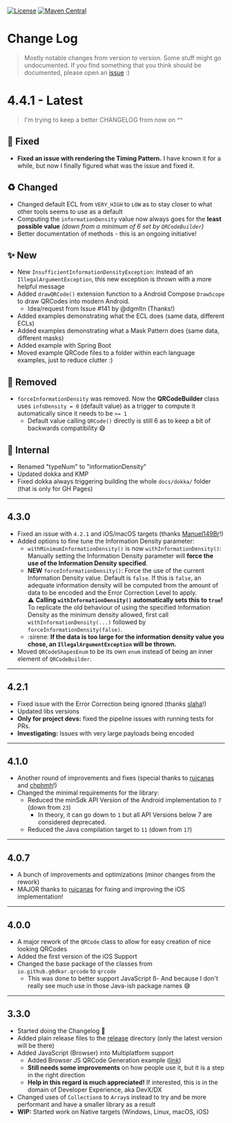 [![License](https://img.shields.io/github/license/g0dkar/qrcode-kotlin)](LICENSE)
[![Maven Central](https://img.shields.io/maven-central/v/io.github.g0dkar/qrcode-kotlin.svg?label=Maven%20Central)](https://search.maven.org/search?q=g:%22io.github.g0dkar%22%20AND%20a:%22qrcode-kotlin%22)

# Change Log

> Mostly notable changes from version to version. Some stuff might go undocumented. If you find something that you think
> should be documented, please open an [issue](https://github.com/g0dkar/qrcode-kotlin/issues) :)

# 4.4.1 - Latest

> I'm trying to keep a better CHANGELOG from now on ^^

## 🔧 Fixed
- **Fixed an issue with rendering the Timing Pattern.** I have known it for a while, but now I finally figured what was the issue and fixed it.

## ♻️ Changed
- Changed default ECL from `VERY_HIGH` to `LOW` as to stay closer to what other tools seems to use as a default
- Computing the `informationDensity` value now always goes for the **least possible value** _(down from a minimum of 6 set by `QRCodeBuilder`)_
- Better documentation of methods - this is an ongoing initiative!

## ✨ New
- New `InsufficientInformationDensityException`: instead of an `IllegalArgumentException`, this new exception is thrown with a more helpful message
- Added `drawQRCode()` extension function to a Android Compose `DrawScope` to draw QRCodes into modern Android.
    - Idea/request from Issue #141 by @dgmltn (Thanks!)
- Added examples demonstrating what the ECL does (same data, different ECLs)
- Added examples demonstrating what a Mask Pattern does (same data, different masks)
- Added example with Spring Boot
- Moved example QRCode files to a folder within each language examples, just to reduce clutter :)

## 🚫 Removed
- `forceInformationDensity` was removed. Now the **QRCodeBuilder** class uses `infoDensity = 0` (default value) as a trigger to compute it automatically since it needs to be `>= 1`
    - Default value calling `QRCode()` directly is still 6 as to keep a bit of backwards compatibility 😅

## 👀 Internal
- Renamed "typeNum" to "informationDensity"
- Updated dokka and KMP
- Fixed dokka always triggering building the whole `docs/dokka/` folder (that is only for GH Pages)

--------------------

## 4.3.0

- Fixed an issue with `4.2.1` and iOS/macOS targets (thanks [Manuel149Br](https://github.com/Manuel149Br)!)
- Added options to fine tune the Information Density parameter:
    - `withMinimumInformationDensity()` is now `withInformationDensity()`: Manually setting the Information Density
      parameter will **force the use of the Information Density specified**.
    - **NEW** `forceInformationDensity()`: Force the use of the current Information Density value. Default is `false`.
      If this is `false`, an adequate information density will be computed from the amount of data to be encoded and the
      Error Correction Level to apply.\
      :warning: **Calling `withInformationDensity()` automatically sets this to `true`!** To replicate the old behaviour
      of using the specified Information Density as the minimum density allowed, first call
      `withInformationDensity(...)` followed by `forceInformationDensity(false)`.
    - :sirene: **If the data is too large for the information density value you chose, an `IllegalArgumentException`
      will be thrown.**
- Moved `QRCodeShapesEnum` to be its own `enum` instead of being an inner element of `QRCodeBuilder`.

--------------------

## 4.2.1

- Fixed issue with the Error Correction being ignored (thanks [slaha](https://github.com/slaha)!)
- Updated libs versions
- **Only for project devs:** fixed the pipeline issues with running tests for PRs.
- **Investigating:** Issues with very large payloads being encoded

--------------------

## 4.1.0

- Another round of improvements and fixes (special thanks to [ruicanas](https://github.com/ruicanas)
  and [chphmh](https://github.com/chphmh)!)
- Changed the minimal requirements for the library:
    - Reduced the minSdk API Version of the Android implementation to `7` (down from `23`)
        - In theory, it can go down to `1` but all API Versions below 7 are considered deprecated.
    - Reduced the Java compilation target to `11` (down from `17`)

--------------------

## 4.0.7

- A bunch of improvements and optimizations (minor changes from the rework)
- MAJOR thanks to [ruicanas](https://github.com/ruicanas) for fixing and improving the iOS implementation!

--------------------

## 4.0.0

- A major rework of the `QRCode` class to allow for easy creation of nice looking QRCodes
- Added the first version of the iOS Support
- Changed the base package of the classes from `io.github.g0dkar.qrcode` to `qrcode`
    - This was done to better support JavaScript
      ß- And because I don't really see much use in those Java-ish package names 😅

--------------------

## 3.3.0

- Started doing the Changelog 🥲
- Added plain release files to the [release](release) directory (only the latest version will be there)
- Added JavaScript (Browser) into Multiplatform support
    - Added Browser JS QRCode Generation example ([link](examples/js/qrcode-example.html))
    - **Still needs some improvements** on how people use it, but it is a step in the right direction
    - **Help in this regard is much appreciated!** If interested, this is in the domain of Developer Experience, aka
      DevX/DX
- Changed uses of `Collection`s to `Array`s instead to try and be more performant and have a smaller library as a result
- **WIP:** Started work on Native targets (Windows, Linux, macOS, iOS)
